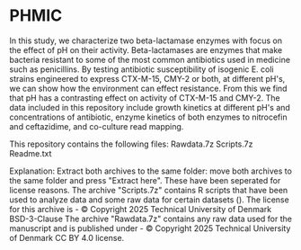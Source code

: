 # PHMIC

In this study, we characterize two beta-lactamase enzymes with focus on the effect of pH on their activity. Beta-lactamases are enzymes that make bacteria resistant to some of the most common antibiotics used in medicine such as penicillins. By testing antibiotic susceptibility of isogenic E. coli strains engineered to express CTX-M-15, CMY-2 or both, at different pH's, we can show how the environment can effect resistance. From this we find that pH has a contrasting effect on activity of CTX-M-15 and CMY-2. 
The data included in this repository include growth kinetics at different pH's and concentrations of antibiotic, enzyme kinetics of both enzymes to nitrocefin and ceftazidime, and co-culture read mapping. 


This repository contains the following files:
Rawdata.7z
Scripts.7z
Readme.txt

Explanation:
Extract both archives to the same folder: move both archives to the same folder and press "Extract here". These have been seperated for license reasons.
The archive "Scripts.7z" contains R scripts that have been used to analyze data and some raw data for certain datasets (). The license for this archive is -  © Copyright 2025 Technical University of Denmark BSD-3-Clause
The archive "Rawdata.7z" contains any raw data used for the manuscript and is published under - © Copyright 2025 Technical University of Denmark CC BY 4.0 license.
